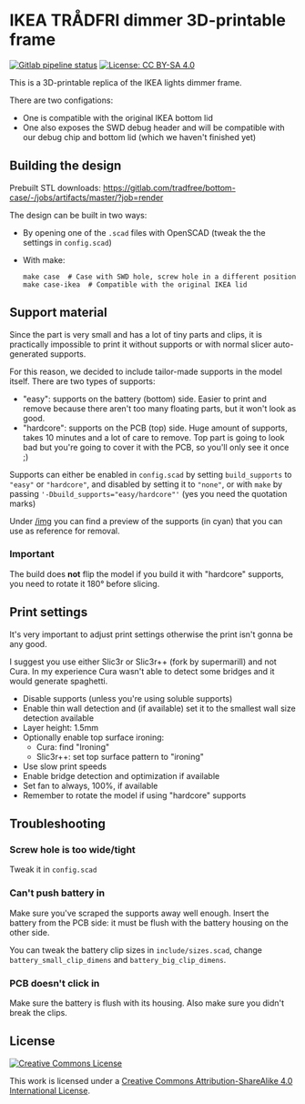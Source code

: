 # IKEA TRÅDFRI dimmer 3D-printable frame

[![Gitlab pipeline status](https://img.shields.io/gitlab/pipeline/tradfree/dimmer-frame?label=render)](https://gitlab.com/tradfree/dimmer-frame/-/jobs) [![License: CC BY-SA 4.0](https://img.shields.io/badge/license-cc%20by--sa%204.0-lightgrey.svg)](https://creativecommons.org/licenses/by-sa/4.0/)

This is a 3D-printable replica of the IKEA lights dimmer frame.

There are two configations:

- One is compatible with the original IKEA bottom lid
- One also exposes the SWD debug header and will be compatible
  with our debug chip and bottom lid (which we haven't finished yet)

## Building the design

Prebuilt STL downloads:
https://gitlab.com/tradfree/bottom-case/-/jobs/artifacts/master/?job=render

The design can be built in two ways:

- By opening one of the `.scad` files with OpenSCAD (tweak the
  the settings in `config.scad`)
- With make:

    ```
    make case  # Case with SWD hole, screw hole in a different position
    make case-ikea  # Compatible with the original IKEA lid
    ```

## Support material

Since the part is very small and has a lot of tiny parts and clips,
it is practically impossible to print it without supports or with
normal slicer auto-generated supports.

For this reason, we decided to include tailor-made supports in the
model itself. There are two types of supports:

- "easy": supports on the battery (bottom) side. Easier to print and
  remove because there aren't too many floating parts, but it won't
  look as good.
- "hardcore": supports on the PCB (top) side. Huge amount of supports,
  takes 10 minutes and a lot of care to remove. Top part is going to
  look bad but you're going to cover it with the PCB, so you'll only
  see it once ;)

Supports can either be enabled in `config.scad` by setting
`build_supports` to `"easy"` or `"hardcore"`, and disabled by setting
it to `"none"`, or with `make` by passing
`'-Dbuild_supports="easy/hardcore"'` (yes you need the quotation marks)

Under [/img](/img) you can find a preview of the supports (in cyan)
that you can use as reference for removal.

### Important

The build does **not** flip the model if you build it with "hardcore"
supports, you need to rotate it 180° before slicing.

## Print settings

It's very important to adjust print settings otherwise the print isn't
gonna be any good.

I suggest you use either Slic3r or Slic3r++ (fork by supermarill) and
not Cura. In my experience Cura wasn't able to detect some bridges and
it would generate spaghetti.

- Disable supports (unless you're using soluble supports)
- Enable thin wall detection and (if available) set it to the smallest
  wall size detection available
- Layer height: 1.5mm
- Optionally enable top surface ironing:
  - Cura: find "Ironing"
  - Slic3r++: set top surface pattern to "ironing"
- Use slow print speeds
- Enable bridge detection and optimization if available
- Set fan to always, 100%, if available
- Remember to rotate the model if using "hardcore" supports

## Troubleshooting

### Screw hole is too wide/tight

Tweak it in `config.scad`

### Can't push battery in

Make sure you've scraped the supports away well enough. Insert the battery
from the PCB side: it must be flush with the battery housing on the other
side.

You can tweak the battery clip sizes in `include/sizes.scad`, change
`battery_small_clip_dimens` and `battery_big_clip_dimens`.

### PCB doesn't click in

Make sure the battery is flush with its housing. Also make sure you didn't
break the clips.

## License

[![Creative Commons License](https://i.creativecommons.org/l/by-sa/4.0/88x31.png)](https://creativecommons.org/licenses/by-sa/4.0/)

This work is licensed under a [Creative Commons Attribution-ShareAlike 4.0 International License](https://creativecommons.org/licenses/by-sa/4.0/).
